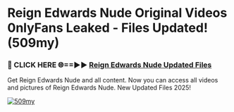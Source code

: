 # Reign Edwards Nude Original Videos 0nlyFans Leaked - Files Updated! (509my)

<h3>🔴 CLICK HERE 🌐==►► <a href="https://tinyurl.com/5h6xmrr3" rel="nofollow">Reign Edwards Nude Updated Files</a></h3>

Get Reign Edwards Nude and all content. Now you can access all videos and pictures of Reign Edwards Nude. New Updated Files 2025!

[![509my](https://i.imgur.com/KVD873Z.gif)](https://tinyurl.com/5h6xmrr3)

